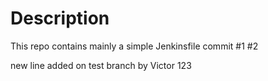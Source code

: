 # Description

This repo contains mainly a simple Jenkinsfile
commit #1 #2

new line added on test branch by Victor 123
